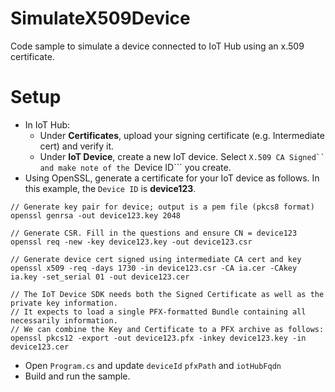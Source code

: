# SimulateX509Device
Code sample to simulate a device connected to IoT Hub using an x.509 certificate.

# Setup

- In IoT Hub:
  - Under **Certificates**, upload your signing certificate (e.g. Intermediate cert) and verify it.
  - Under **IoT Device**, create a new IoT device. Select ```X.509 CA Signed`` and make note of the ```Device ID``` you create.
- Using OpenSSL, generate a certificate for your IoT device as follows. In this example, the ```Device ID``` is **device123**.
```
// Generate key pair for device; output is a pem file (pkcs8 format)
openssl genrsa -out device123.key 2048

// Generate CSR. Fill in the questions and ensure CN = device123
openssl req -new -key device123.key -out device123.csr

// Generate device cert signed using intermediate CA cert and key
openssl x509 -req -days 1730 -in device123.csr -CA ia.cer -CAkey ia.key -set_serial 01 -out device123.cer

// The IoT Device SDK needs both the Signed Certificate as well as the private key information. 
// It expects to load a single PFX-formatted Bundle containing all necessarily information.
// We can combine the Key and Certificate to a PFX archive as follows:
openssl pkcs12 -export -out device123.pfx -inkey device123.key -in device123.cer 

```
- Open ```Program.cs``` and update ```deviceId``` ```pfxPath``` and ```iotHubFqdn```
- Build and run the sample.


